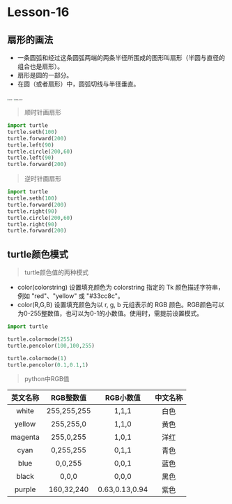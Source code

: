 # **Lesson-16**

## **扇形的画法**
- 一条圆弧和经过这条圆弧两端的两条半径所围成的图形叫扇形（半圆与直径的组合也是扇形）。
- 扇形是圆的一部分。
- 在圆（或者扇形）中，圆弧切线与半径垂直。

<img src='_media/1-16-1.jpg' alt='sector' style='zoom:20%;'/>
<img src='_media/1-16-2.jpg' alt='draw_sector' style='zoom:20%;'/>

> 顺时针画扇形

```python
import turtle
turtle.seth(100)
turtle.forward(200)
turtle.left(90)
turtle.circle(200,60)
turtle.left(90)
turtle.forward(200)
```

> 逆时针画扇形

```python
import turtle
turtle.seth(100)
turtle.forward(200)
turtle.right(90)
turtle.circle(200,60)
turtle.right(90)
turtle.forward(200)
```

## **turtle颜色模式**

> turtle颜色值的两种模式

- color(colorstring)   设置填充颜色为 colorstring 指定的 Tk 颜色描述字符串，例如 "red"、"yellow" 或 "#33cc8c"。
- color(R,G,B)   设置填充颜色为以 r, g, b 元组表示的 RGB 颜色。RGB颜色可以为0-255整数值，也可以为0-1的小数值。使用时，需提前设置模式。

```python
import turtle

turtle.colormode(255)
turtle.pencolor(100,100,255)

turtle.colormode(1)
turtle.pencolor(0.1,0.1,1)
```

> python中RGB值

|英文名称|RGB整数值|RGB小数值|中文名称|
|:-:|:-:|:-:|:-:|
|white|255,255,255|1,1,1|白色|
|yellow|255,255,0|1,1,0|黄色|
|magenta|255,0,255|1,0,1|洋红|
|cyan|0,255,255|0,1,1|青色|
|blue|0,0,255|0,0,1|蓝色|
|black|0,0,0|0,0,0|黑色|
|purple|160,32,240|0.63,0.13,0.94|紫色|